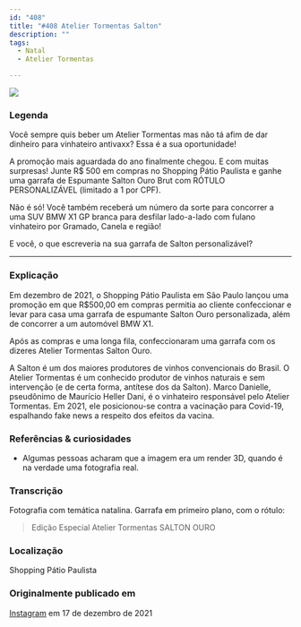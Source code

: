 ```yaml
---
id: "408"
title: "#408 Atelier Tormentas Salton"
description: ""
tags:
  - Natal
  - Atelier Tormentas

---
```


![](https://bebiodicionario-com.s3.amazonaws.com/media/posts/202112/268323404_1230307157490532_2656628987093511074_n_17850147881687766.jpg)


### Legenda

Você sempre quis beber um Atelier Tormentas mas não tá afim de dar dinheiro para vinhateiro antivaxx? Essa é a sua oportunidade!

A promoção mais aguardada do ano finalmente chegou. E com muitas surpresas! Junte R$ 500 em compras no Shopping Pátio Paulista e ganhe uma garrafa de Espumante Salton Ouro Brut com RÓTULO PERSONALIZÁVEL (limitado a 1 por CPF).

Não é só! Você também receberá um número da sorte para concorrer a uma SUV BMW X1 GP branca para desfilar lado-a-lado com fulano vinhateiro por Gramado, Canela e região!

E você, o que escreveria na sua garrafa de Salton personalizável?

---

### Explicação

Em dezembro de 2021, o Shopping Pátio Paulista em São Paulo lançou uma promoção em que R$500,00 em compras permitia ao cliente confeccionar e levar para casa uma garrafa de espumante Salton Ouro personalizada, além de concorrer a um automóvel BMW X1.

Após as compras e uma longa fila, confeccionaram uma garrafa com os dizeres Atelier Tormentas Salton Ouro.

A Salton é um dos maiores produtores de vinhos convencionais do Brasil. O Atelier Tormentas é um conhecido produtor de vinhos naturais e sem intervenção (e de certa forma, antítese dos da Salton). Marco Danielle, pseudônimo de Maurício Heller Dani, é o vinhateiro responsável pelo Atelier Tormentas. Em 2021, ele posicionou-se contra a vacinação para Covid-19, espalhando fake news a respeito dos efeitos da vacina.


### Referências & curiosidades
- Algumas pessoas acharam que a imagem era um render 3D, quando é na verdade uma fotografia real.

### Transcrição
Fotografia com temática natalina. Garrafa em primeiro plano, com o rótulo:
>Edição Especial
>Atelier Tormentas
>SALTON
>OURO

### Localização

Shopping Pátio Paulista

### Originalmente publicado em

[Instagram](https://www.instagram.com/p/CXmfJYNr8PR/) em 17 de dezembro de 2021

